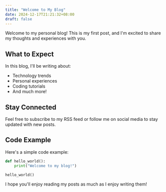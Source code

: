 ```yaml
---
title: "Welcome to My Blog"
date: 2024-12-17T21:21:32+08:00
draft: false
---
```


Welcome to my personal blog! This is my first post, and I'm excited to share my thoughts and experiences with you.

## What to Expect

In this blog, I'll be writing about:
- Technology trends
- Personal experiences
- Coding tutorials
- And much more!

## Stay Connected

Feel free to subscribe to my RSS feed or follow me on social media to stay updated with new posts.

## Code Example

Here's a simple code example:

```python
def hello_world():
    print("Welcome to my blog!")

hello_world()
```

I hope you'll enjoy reading my posts as much as I enjoy writing them!
